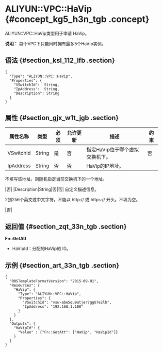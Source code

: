# ALIYUN::VPC::HaVip {#concept_kg5_h3n_tgb .concept}

ALIYUN::VPC::HaVip类型用于申请 HaVip。

**说明：** 每个VPC下只能同时拥有最多5个HaVip实例。

## 语法 {#section_ksl_112_lfb .section}

```language-json
{
  "Type": "ALIYUN::VPC::HaVip",
  "Properties": {
    "VSwitchId":  String,
    "IpAddress":  String,
    "Description": String
  }
}
```

## 属性 {#section_gjx_w1t_jgb .section}

|属性名称|类型|必须|允许更新|描述|约束|
|----|--|--|----|--|--|
|VSwitchId|String|是|否|指定HaVip位于哪个虚拟交换机下。|否|
|IpAddress|String|否|否| HaVip的IP地址。

 不填写该地址，则随机指定当前交换机下的一个地址。

 |否|
|Description|String|否|否| 自定义描述信息。

 2到256个英文或中文字符，不能以 http:// 或 https:// 开头。不填为空。

 |否|

## 返回值 {#section_zqt_33n_tgb .section}

**Fn::GetAtt**

-   HaVipId：分配的HaVip的 ID。

## 示例 {#section_art_33n_tgb .section}

```language-json
{
  "ROSTemplateFormatVersion": "2015-09-01",
  "Resources": {
    "HaVip": {
      "Type": "ALIYUN::VPC::HaVip",
      "Properties": {
        "VSwitchId": "vsw-abe5qu9utjer7gg87e2lh",
        "IpAddress": "192.168.1.100"
      }
    }
  },
  "Outputs": {
    "HaVipId": {
      "Value" : {"Fn::GetAtt": ["HaVip", "HaVipId"]}
    }
  }
}
```

